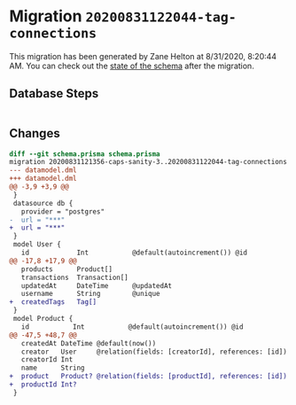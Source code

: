 # Migration `20200831122044-tag-connections`

This migration has been generated by Zane Helton at 8/31/2020, 8:20:44 AM.
You can check out the [state of the schema](./schema.prisma) after the migration.

## Database Steps

```sql

```

## Changes

```diff
diff --git schema.prisma schema.prisma
migration 20200831121356-caps-sanity-3..20200831122044-tag-connections
--- datamodel.dml
+++ datamodel.dml
@@ -3,9 +3,9 @@
 }
 datasource db {
   provider = "postgres"
-  url = "***"
+  url = "***"
 }
 model User {
   id            Int           @default(autoincrement()) @id
@@ -17,8 +17,9 @@
   products      Product[]
   transactions  Transaction[]
   updatedAt     DateTime      @updatedAt
   username      String        @unique
+  createdTags   Tag[]
 }
 model Product {
   id           Int           @default(autoincrement()) @id
@@ -47,5 +48,7 @@
   createdAt DateTime @default(now())
   creator   User     @relation(fields: [creatorId], references: [id])
   creatorId Int
   name      String
+  product   Product? @relation(fields: [productId], references: [id])
+  productId Int?
 }
```


